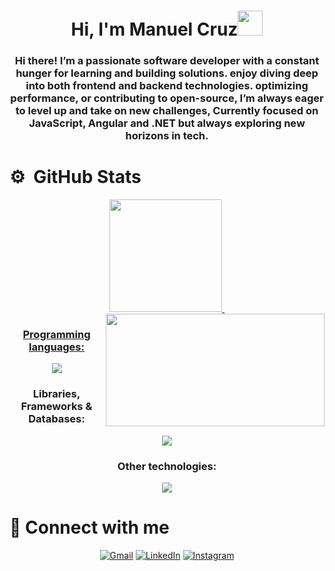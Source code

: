 <h1 align="center">Hi, I'm Manuel Cruz<img height="40" src="https://emoji.gg/assets/emoji/7333-parrotdance.gif"></h1>
<h3 align="center">Hi there! I’m a passionate software developer with a constant hunger for learning and building solutions. enjoy diving deep into both frontend and backend technologies. optimizing performance, or contributing to open-source, I’m always eager to level up and take on new challenges, Currently focused on JavaScript, Angular and .NET but always exploring new horizons in tech.</h3>


<h1 align="left">⚙️ &nbsp;GitHub Stats</h1>
<p align="center">
  <a href="https://github.com/ManuelxCruzh86">
    <img height="180em" src="https://github-readme-stats-eight-theta.vercel.app/api?username=ManuelxCruzh86&show_icons=true&theme=algolia&include_all_commits=true&count_private=true"/>
  </a>
  <a href="https://github.com/ManuelxCruzh86">
	<img align="right" height="180px" width="350px" src="https://github-readme-stats.vercel.app/api/top-langs/?username=ManuelxCruzh86&layout=compact&theme=aura&langs_count=9" />
	  <img height="150" />
</p>

<!--  <img height="180em" src="https://github-readme-stats-eight-theta.vercel.app/api/top-langs/?username=ManuelxCruzh86&layout=compact&langs_count=8&theme=algolia"/>
 -->

<h3 align="center">Programming languages:</h3>
<p align="center">
  <a href="https://skillicons.dev">
    <img src="https://skillicons.dev/icons?i=html,css,js,ts,cpp,cs,php,py" />
  </a>
</p>

<h3 align="center">Libraries, Frameworks & Databases:</h3>
<p align="center">
  <a href="https://skillicons.dev">
    <img src="https://skillicons.dev/icons?i=react,angular,nextjs,nodejs,tailwind,mysql,postgres,mongodb,firebase" />
  </a>
</p>

<h3 align="center">Other technologies:</h3>
<p align="center">
  <a href="https://skillicons.dev">
    <img src="https://skillicons.dev/icons?i=git,github,vite,pycharm,postman,obsidian,figma,dotnet,unreal,androidstudio,vscode,visualstudio" />
  </a>
</p>

<h1 align="left">🤝 Connect with me</h1>
<p align="center">
	<a href="mailto:manuel.cruzxh686@gmail.com"><img img src="https://img.shields.io/badge/gmail-%23EA4335.svg?style=plastic&logo=gmail&logoColor=white" alt="Gmail"/></a>
	<a href="https://www.linkedin.com/in/manuel-alejandro-cruz-hernandez-5062592b2/"><img src="https://img.shields.io/badge/linkedin-%230A66C2.svg?style=plastic&logo=linkedin&logoColor=white" alt="LinkedIn"/></a>
    <a href="https://www.instagram.com/m.cruzxh686/"><img src="https://img.shields.io/badge/Instagram-%23E4405F.svg?style=plastic&logo=instagram&logoColor=white" alt="Instagram"/></a>
</p>
